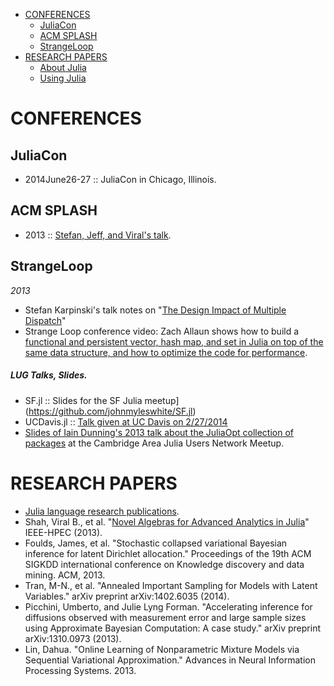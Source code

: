 * [CONFERENCES](#conferences)
   * [JuliaCon](#juliacon)
   * [ACM SPLASH](#acm-splash)
   * [StrangeLoop](#strangeloop)
* [RESEARCH PAPERS](#research-papers)
   * [About Julia](#about-julia)
   * [Using Julia](#using-julia)
   
   
# CONFERENCES
## JuliaCon
* 2014June26-27 :: JuliaCon in Chicago, Illinois.

## ACM SPLASH 
* 2013 :: [Stefan, Jeff, and Viral's talk](https://github.com/ViralBShah/julia-presentations/tree/master/SPLASH-2013).

## StrangeLoop
*2013*
* Stefan Karpinski's talk notes on "[The Design Impact of Multiple Dispatch](http://nbviewer.ipython.org/b8fe9dbb36c1427b9f22)" 
* Strange Loop conference video: Zach Allaun shows how to build a [functional and persistent vector, hash map, and set in Julia on top of the same data structure, and how to optimize the code for performance](http://www.infoq.com/presentations/julia-vectors-maps-sets). 

##### LUG Talks, Slides.
* SF.jl :: Slides for the SF Julia meetup](https://github.com/johnmyleswhite/SF.jl)
* UCDavis.jl :: [Talk given at UC Davis on 2/27/2014](https://github.com/johnmyleswhite/UCDavis.jl)
* [Slides of Iain Dunning's 2013 talk about the JuliaOpt collection of packages](https://docs.google.com/presentation/d/1FlHt245YxPXFwOHmxLYW1z5_QjdCYHVPjy5Zo12lx1I/edit?usp=sharing) at the Cambridge Area Julia Users Network Meetup.



# RESEARCH PAPERS
* [Julia language research publications](http://julialang.org/publications/).
* Shah, Viral B., et al. "[Novel Algebras for Advanced Analytics in Julia](http://ieee-hpec.org/2013/index_htm_files/49.pdf)" IEEE-HPEC (2013).
* Foulds, James, et al. "Stochastic collapsed variational Bayesian inference for latent Dirichlet allocation." Proceedings of the 19th ACM SIGKDD international conference on Knowledge discovery and data mining. ACM, 2013.
* Tran, M-N., et al. "Annealed Important Sampling for Models with Latent Variables." arXiv preprint arXiv:1402.6035 (2014).
* Picchini, Umberto, and Julie Lyng Forman. "Accelerating inference for diffusions observed with measurement error and large sample sizes using Approximate Bayesian Computation: A case study." arXiv preprint arXiv:1310.0973 (2013).
* Lin, Dahua. "Online Learning of Nonparametric Mixture Models via Sequential Variational Approximation." Advances in Neural Information Processing Systems. 2013.

